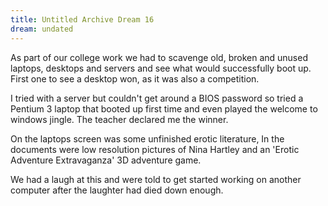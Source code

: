 ```yaml
---
title: Untitled Archive Dream 16
dream: undated
---
```


As part of our college work we had to scavenge old, broken and unused laptops, desktops and servers and see what would successfully boot up. First one to see a desktop won, as it was also a competition.

I tried with a server but couldn't get around a BIOS password so tried a Pentium 3 laptop that booted up first time and even played the welcome to windows jingle. The teacher declared me the winner.

On the laptops screen was some unfinished erotic literature, In the documents were low resolution pictures of Nina Hartley and an 'Erotic Adventure Extravaganza' 3D adventure game.

We had a laugh at this and were told to get started working on another computer after the laughter had died down enough.